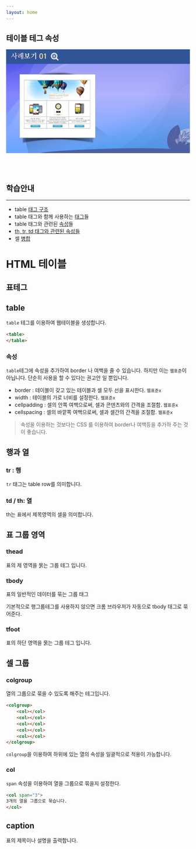 ```yaml
---
layout: home
---
```


## 테이블 테그 속성

![html505_04](./img/html505_04.png)

<br>


<br>

## 학습안내
---
* table [태그 구조](태그구조)
* table 태그와 함께 사용하는 [태그](태그)들
* table 태그와 관련된 [속성](속성)들
* [th, tr, td 태그와 관련된 속성들](trtd)
* 셀 [병합](병합)



# HTML 테이블



## 표테그





## table

`table` 테그를 이용하여 웹테이블을 생성합니다.



```html
<table>
</table>
```



### 속성

`table`테그에 속성을 추가하여 border 나 여백을 줄 수 있습니다. 하지만 이는 `웹표준`이 아닙니다. 단순히 사용을 할 수 있다는 권고안 일 뿐입니다.

* border : 테이블이 갖고 있는 테이블과 셀 모두 선을 표시한다. `웹표준x`
* width : 테이블의 가로 너비를 설정한다. `웹표준x`
* cellpadding : 셀의 안쪽 여백으로써, 셀과 콘덴츠와의 간격을 조절함. `웹표준x`
* cellspacing : 셀의 바깥쪽 여백으로써, 셀과 셀간의 간격을 조절함. `웹표준x`





>  속성을 이용하는 것보다는 CSS 를 이용하여 border나 여백등을 추가하 주는 것이 좋습니다.



## 행과 열



### tr : 행
`tr` 태그는 table row를 의미합니다.






### td / th: 열



th는 표에서 제목영역의 셀을 의미합니다.




## 표 그룹 영역



### thead

표의 제 영역을 묽는 그룹 테그 입니다.



### tbody

표의 일반적인 데이터를 묶는 그룹 태그

기본적으로 행그룹테그를 사용하지 않으면 크롬 브라우저가 자동으로 tbody 태그로 묶어준다.



### tfoot

표의 하단 영역을 묽는 그룹 테그 입니다.





## 셀 그룹



### colgroup

열의 그룹으로 묶을 수 있도록 해주는 테그입니다.

```html
<colgroup>
    <col></col>
    <col></col>
    <col></col>
    <col></col>
    <col></col>
</colgroup>
```



`colgroup`을 이용하여 하위에 있는 열의 속성을 일괄적으로 적용이 가능합니다.



### col

`span` 속성을 이용하여 열을 그룹으로 묶을지 설정한다.

```html
<col span="3"> 
3개의 열을 그룹으로 묶습니다.
</col>
```





## caption

 표의 제목이나 설명을 출력합니다.











